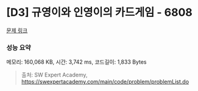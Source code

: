 # [D3] 규영이와 인영이의 카드게임 - 6808 

[문제 링크](https://swexpertacademy.com/main/code/problem/problemDetail.do?contestProbId=AWgv9va6HnkDFAW0) 

### 성능 요약

메모리: 160,068 KB, 시간: 3,742 ms, 코드길이: 1,833 Bytes



> 출처: SW Expert Academy, https://swexpertacademy.com/main/code/problem/problemList.do